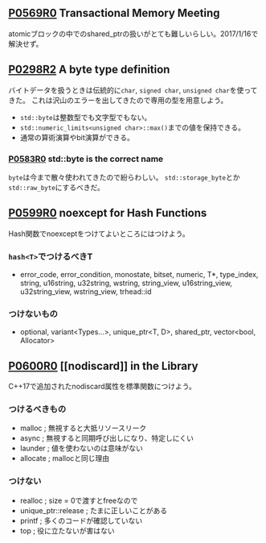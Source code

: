 ## [P0569R0](http://www.open-std.org/jtc1/sc22/wg21/docs/papers/2017/p0569r0.pdf)  Transactional Memory Meeting
atomicブロックの中でのshared_ptrの扱いがとても難しいらしい。2017/1/16で解決せず。

## [P0298R2](http://www.open-std.org/JTC1/SC22/WG21/docs/papers/2016/p0298r2.pdf) A byte type definition
バイトデータを扱うときは伝統的に`char`, `signed char`, `unsigned char`を使ってきた。
これは沢山のエラーを出してきたので専用の型を用意しよう。

* `std::byte`は整数型でも文字型でもない。
* `std::numeric_limits<unsigned char>::max()`までの値を保持できる。
* 通常の算術演算やbit演算ができる。

### [P0583R0](http://www.open-std.org/jtc1/sc22/wg21/docs/papers/2017/p0583r0.pdf) std::byte is the correct name
`byte`は今まで散々使われてきたので紛らわしい。
`std::storage_byte`とか`std::raw_byte`にするべきだ。

## [P0599R0](http://www.open-std.org/jtc1/sc22/wg21/docs/papers/2017/p0599r0.pdf) noexcept for Hash Functions
Hash関数でnoexceptをつけてよいところにはつけよう。

### `hash<T>`でつけるべきT
* error_code, error_condition, monostate, bitset<N>, numeric, T*, type_index, string, u16string, u32string, wstring, string_view, u16string_view, u32string_view, wstring_view, trhead::id
### つけないもの
* optional<T>, variant<Types...>, unique_ptr<T, D>, shared_ptr<T>, vector<bool, Allocator>

## [P0600R0](http://www.open-std.org/jtc1/sc22/wg21/docs/papers/2017/p0600r0.pdf) \[\[nodiscard\]\] in the Library
C++17で追加されたnodiscard属性を標準関数につけよう。

### つけるべきもの
* malloc ; 無視すると大抵リソースリーク
* async ; 無視すると同期呼び出しになり、特定しにくい
* launder ; 値を使わないのは意味がない
* allocate ; mallocと同じ理由

### つけない
* realloc ; size = 0で渡すとfreeなので
* unique_ptr::release ; たまに正しいことがある
* printf ; 多くのコードが確認していない
* top ; 役に立たないが害はない
